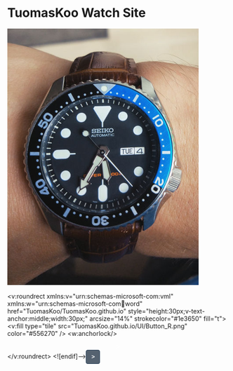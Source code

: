 #  TuomasKoo Watch Site

![image](https://github.com/TuomasKoo/TuomasKoo.github.io/blob/master/Files/Seiko%207s26-0020_1.jpg)


  <v:roundrect xmlns:v="urn:schemas-microsoft-com:vml" xmlns:w="urn:schemas-microsoft-com:office:word" href="TuomasKoo/TuomasKoo.github.io" style="height:30px;v-text-anchor:middle;width:30px;" arcsize="14%" strokecolor="#1e3650" fill="t">
    <v:fill type="tile" src="TuomasKoo.github.io/UI/Button_R.png" color="#556270" />
    <w:anchorlock/>
    <center style="color:#ffffff;font-family:sans-serif;font-size:13px;font-weight:bold;">></center>
  </v:roundrect>
<![endif]--><a href="TuomasKoo/TuomasKoo.github.io"
style="background-color:#556270;background-image:url(TuomasKoo.github.io/UI/Button_R.png);border:1px solid #1e3650;border-radius:4px;color:#ffffff;display:inline-block;font-family:sans-serif;font-size:13px;font-weight:bold;line-height:30px;text-align:center;text-decoration:none;width:30px;-webkit-text-size-adjust:none;mso-hide:all;">></a></div>
